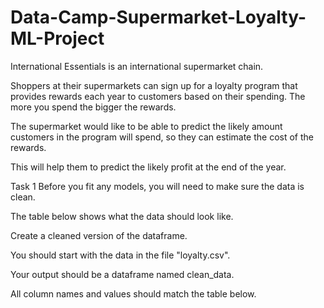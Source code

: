 # Data-Camp-Supermarket-Loyalty-ML-Project
International Essentials is an international supermarket chain.

Shoppers at their supermarkets can sign up for a loyalty program that provides rewards each year to customers based on their spending. The more you spend the bigger the rewards.

The supermarket would like to be able to predict the likely amount customers in the program will spend, so they can estimate the cost of the rewards.

This will help them to predict the likely profit at the end of the year.

Task 1
Before you fit any models, you will need to make sure the data is clean.

The table below shows what the data should look like.

Create a cleaned version of the dataframe.

You should start with the data in the file "loyalty.csv".

Your output should be a dataframe named clean_data.

All column names and values should match the table below.
